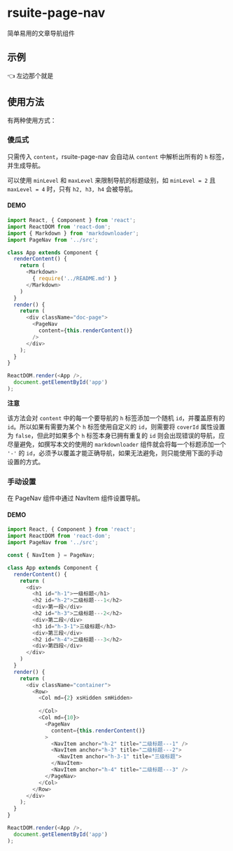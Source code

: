 # rsuite-page-nav

简单易用的文章导航组件

## 示例

👈 左边那个就是

## 使用方法

有两种使用方式：

### 傻瓜式

只需传入 `content`，rsuite-page-nav 会自动从 `content` 中解析出所有的 `h` 标签，并生成导航。

可以使用 `minLevel` 和 `maxLevel` 来限制导航的标题级别，如 `minLevel = 2` 且 `maxLevel = 4` 时，只有 `h2, h3, h4` 会被导航。

#### DEMO

```js
import React, { Component } from 'react';
import ReactDOM from 'react-dom';
import { Markdown } from 'markdownloader';
import PageNav from '../src';

class App extends Component {
  renderContent() {
    return (
      <Markdown>
        { require('../README.md') }
      </Markdown>
    )
  }
  render() {
    return (
      <div className="doc-page">
        <PageNav
          content={this.renderContent()}
        />
      </div>
    );
  }
}

ReactDOM.render(<App />,
  document.getElementById('app')
);
```

**注意** 

该方法会对 `content` 中的每一个要导航的 `h` 标签添加一个随机 `id`，并覆盖原有的 `id`。所以如果有需要为某个 `h` 标签使用自定义的 `id`，则需要将 `coverId` 属性设置为 `false`，但此时如果多个 `h` 标签本身已拥有重复的 `id` 则会出现错误的导航，应尽量避免，如撰写本文的使用的 `markdownloader` 组件就会将每一个标题添加一个 `'-'` 的 `id`，必须予以覆盖才能正确导航，如果无法避免，则只能使用下面的手动设置的方式。

### 手动设置

在 PageNav 组件中通过 NavItem 组件设置导航。

#### DEMO

```js
import React, { Component } from 'react';
import ReactDOM from 'react-dom';
import PageNav from '../src';

const { NavItem } = PageNav;

class App extends Component {
  renderContent() {
    return (
      <div>
        <h1 id="h-1">一级标题</h1>
        <h2 id="h-2">二级标题---1</h2>
        <div>第一段</div>
        <h2 id="h-3">二级标题---2</h2>
        <div>第二段</div>
        <h3 id="h-3-1">三级标题</h3>
        <div>第三段</div>
        <h2 id="h-4">二级标题---3</h2>
        <div>第四段</div>
      </div>
    )
  }
  render() {
    return (
      <div className="container">
        <Row>
          <Col md={2} xsHidden smHidden>
            
          </Col>
          <Col md={10}>
            <PageNav
              content={this.renderContent()}
            >
              <NavItem anchor="h-2" title="二级标题---1" />
              <NavItem anchor="h-3" title="二级标题---2">
                <NavItem anchor="h-3-1" title="三级标题">
              </NavItem>
              <NavItem anchor="h-4" title="二级标题---3" />
            </PageNav>
          </Col>
        </Row>
      </div>
    );
  }
}

ReactDOM.render(<App />,
  document.getElementById('app')
);



```

